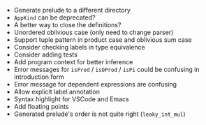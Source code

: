 - Generate prelude to a different directory
- `AppKind` can be deprecated?
- A better way to close the definitions?
- Unordered oblivious case (only need to change parser)
- Support tuple pattern in product case and oblivious sum case
- Consider checking labels in type equivalence
- Consider adding tests
- Add program context for better inference
- Error messages for `isProd` / `isOProd` / `isPi` could be confusing in
  introduction form
- Error message for dependent expressions are confusing
- Allow explicit label annotation
- Syntax highlight for VSCode and Emacs
- Add floating points
- Generated prelude's order is not quite right (`leaky_int_mul`)

